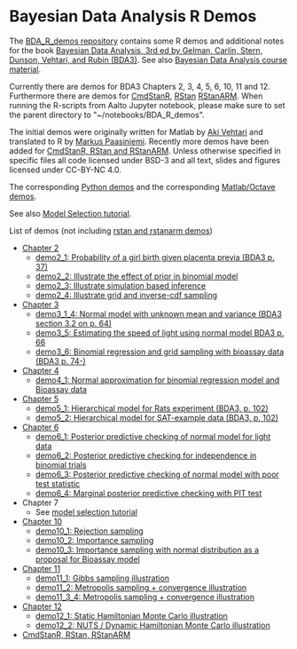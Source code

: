 # Bayesian Data Analysis R Demos

The [BDA_R_demos repository](https://github.com/avehtari/BDA_R_demos) contains some R demos and additional notes for the book [Bayesian Data
Analysis, 3rd ed by Gelman, Carlin, Stern, Dunson, Vehtari, and Rubin (BDA3)](http://www.stat.columbia.edu/~gelman/book/). See also [Bayesian Data Analysis course material](https://github.com/avehtari/BDA_course_Aalto).

Currently there are demos for BDA3 Chapters 2, 3, 4, 5, 6, 10, 11 and 12.
Furthermore there are demos for
[CmdStanR](https://github.com/stan-dev/cmdstanr),
[RStan](https://github.com/stan-dev/rstan)
[RStanARM](https://github.com/stan-dev/rstanarm). When running the R-scripts from Aalto Jupyter notebook, please make sure to set the parent directory to "~/notebooks/BDA_R_demos".

The initial demos were originally written for Matlab by [Aki
Vehtari](http://users.aalto.fi/~ave/) and translated to R by [Markus
Paasiniemi](https://github.com/paasim). Recently more demos have been
added for [CmdStanR, RStan and RStanARM](demos_rstan).
Unless otherwise specified in specific files all code licensed
under BSD-3 and all text, slides and figures licensed under CC-BY-NC 4.0.

The corresponding [Python demos](https://github.com/avehtari/BDA_py_demos)
and the corresponding [Matlab/Octave demos](https://github.com/avehtari/BDA_m_demos).

See also [Model Selection tutorial](https://avehtari.github.io/modelselection/).

List of demos (not including [rstan and rstanarm demos](demos_rstan))
- [Chapter 2](demos_ch2)
  - [demo2_1: Probability of a girl birth given placenta previa (BDA3 p. 37)](https://avehtari.github.io/BDA_R_demos/demos_ch2/demo2_1.html)
  - [demo2_2: Illustrate the effect of prior in binomial model](https://avehtari.github.io/BDA_R_demos/demos_ch2/demo2_2.html)
  - [demo2_3: Illustrate simulation based inference](https://avehtari.github.io/BDA_R_demos/demos_ch2/demo2_3.html)
  - [demo2_4: Illustrate grid and inverse-cdf sampling](https://avehtari.github.io/BDA_R_demos/demos_ch2/demo2_4.html)
- [Chapter 3](https://avehtari.github.io/BDA_R_demos/demos_ch3)
  - [demo3_1_4: Normal model with unknown mean and variance (BDA3 section 3.2 on p. 64)](https://avehtari.github.io/BDA_R_demos/demos_ch3/demo3_1_4.html)
  - [demo3_5: Estimating the speed of light using normal model BDA3 p. 66](https://avehtari.github.io/BDA_R_demos/demos_ch3/demo3_5.html)
  - [demo3_6: Binomial regression and grid sampling with bioassay data (BDA3 p. 74-)](https://avehtari.github.io/BDA_R_demos/demos_ch3/demo3_6.html)
- [Chapter 4](https://avehtari.github.io/BDA_R_demos/demos_ch4)
  - [demo4_1: Normal approximation for binomial regression model and Bioassay data](https://avehtari.github.io/BDA_R_demos/demos_ch4/demo4_1.html)
- [Chapter 5](https://avehtari.github.io/BDA_R_demos/demos_ch5)
  - [demo5_1: Hierarchical model for Rats experiment (BDA3, p. 102)](https://avehtari.github.io/BDA_R_demos/demos_ch5/demo5_1.html)
  - [demo5_2: Hierarchical model for SAT-example data (BDA3, p. 102)](https://avehtari.github.io/BDA_R_demos/demos_ch5/demo5_2.html)
- [Chapter 6](https://avehtari.github.io/BDA_R_demos/demos_ch6)
  - [demo6_1: Posterior predictive checking of normal model for light data](https://avehtari.github.io/BDA_R_demos/demos_ch6/demo6_1.html)
  - [demo6_2: Posterior predictive checking for independence in binomial trials](https://avehtari.github.io/BDA_R_demos/demos_ch6/demo6_2.html)
  - [demo6_3: Posterior predictive checking of normal model with poor test statistic](https://avehtari.github.io/BDA_R_demos/demos_ch6/demo6_3.html)
  - [demo6_4: Marginal posterior predictive checking with PIT test](https://avehtari.github.io/BDA_R_demos/demos_ch6/demo6_4.html)
- Chapter 7
  - See [model selection tutorial](https://github.com/avehtari/modelselection_tutorial)
- [Chapter 10](https://avehtari.github.io/BDA_R_demos/demos_ch10)
  - [demo10_1: Rejection sampling](https://avehtari.github.io/BDA_R_demos/demos_ch10/demo10_1.html)
  - [demo10_2: Importance sampling](https://avehtari.github.io/BDA_R_demos/demos_ch10/demo10_2.html)
  - [demo10_3: Importance sampling with normal distribution as a proposal for Bioassay model](https://avehtari.github.io/BDA_R_demos/demos_ch10/demo10_3.html)
- [Chapter 11](https://avehtari.github.io/BDA_R_demos/demos_ch11)
  - [demo11_1: Gibbs sampling illustration](https://avehtari.github.io/BDA_R_demos/demos_ch11/demo11_1.html)
  - [demo11_2: Metropolis sampling + convergence illustration](https://avehtari.github.io/BDA_R_demos/demos_ch11/demo11_2.html)
  - [demo11_3_4: Metropolis sampling + convergence illustration](https://avehtari.github.io/BDA_R_demos/demos_ch11/demo11_3_4.html)
- [Chapter 12](https://avehtari.github.io/BDA_R_demos/demos_ch12)
  - [demo12_1: Static Hamiltonian Monte Carlo illustration](https://avehtari.github.io/BDA_R_demos/demos_ch12/demo12_1.html)
  - [demo12_2: NUTS / Dynamic Hamiltonian Monte Carlo illustration](https://avehtari.github.io/BDA_R_demos/demos_ch12/demo12_2.html)
- [CmdStanR, RStan, RStanARM](https://avehtari.github.io/BDA_R_demos/demos_rstan)
